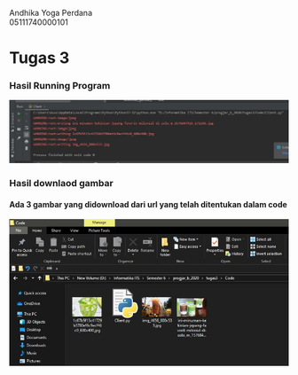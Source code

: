 Andhika Yoga Perdana <br> 05111740000101 <br>

# Tugas 3
### Hasil Running Program
![udp_simple](Foto/hasil_running.JPG)

### Hasil downlaod gambar
#### Ada 3 gambar yang didownload dari url yang telah ditentukan dalam code
![udp_fileclient](Foto/hasil_download.JPG)

